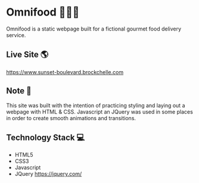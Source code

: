 # Omnifood 🍔🍚🥕
Omnifood is a static webpage built for a fictional gourmet food delivery service.

## Live Site 🌎
https://www.sunset-boulevard.brockchelle.com

## Note 📝
This site was built with the intention of practicing styling and laying out a webpage with HTML & CSS. Javascript an JQuery was used in some places in order to create smooth animations and transitions.

## Technology Stack 💻
* HTML5
* CSS3
* Javascript
* JQuery https://jquery.com/
